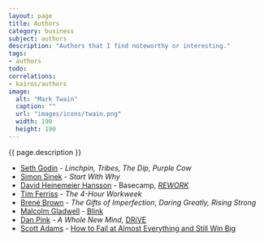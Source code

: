 ```yaml
---
layout: page
title: Authors
category: business
subject: authors
description: "Authors that I find noteworthy or interesting."
tags:
- authors
todo:
correlations:
- kairos/authors
image:
  alt: "Mark Twain"
  caption: ""
  url: "images/icons/twain.png"
  width: 190
  height: 190
---
```


{{ page.description }}

- [Seth Godin](http://sethgodin.typepad.com/) - _Linchpin,_ _Tribes,_ _The Dip,_ _Purple Cow_
- [Simon Sinek](https://www.startwithwhy.com/About) - _Start With Why_
- [David Heinemeier Hansson](https://mobile.twitter.com/dhh) - Basecamp, _[REWORK](http://david.heinemeierhansson.com/#rework)_
- [Tim Ferriss](https://mobile.twitter.com/tferriss) - _The 4-Hour Workweek_
- [Brené Brown](http://brenebrown.com/) - _The Gifts of Imperfection_, _Daring Greatly,_ _Rising Strong_
- [Malcolm Gladwell](https://mobile.twitter.com/Gladwell) - [Blink](http://gladwell.com/blink/)
- [Dan Pink](https://mobile.twitter.com/danielpink) - _A Whole New Mind,_ [DRiVE](http://www.danpink.com/books/drive/)
- [Scott Adams](https://mobile.twitter.com/scottadamssays) - [How to Fail at Almost Everything and Still Win Big](http://amazon.com/d/dp/B00COOFBA4)
